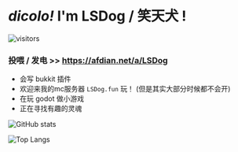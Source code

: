# *dicolo!* I'm **LSDog / 笑天犬** !

![visitors](https://count.getloli.com/get/@LSDog_github?theme=rule34)

### 投喂 / 发电 >> https://afdian.net/a/LSDog

* 会写 bukkit 插件  
* 欢迎来我的mc服务器 `LSDog.fun` 玩！ (但是其实大部分时候都不会开)
* 在玩 godot 做小游戏
* 正在寻找有趣的灵魂

![GitHub stats](https://github-readme-stats.vercel.app/api?username=lsdog&show_icons=true&theme=dracula)

![Top Langs](https://github-readme-stats.vercel.app/api/top-langs/?username=lsdog&layout=compact)
